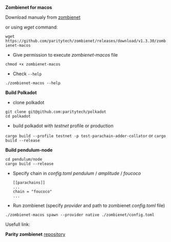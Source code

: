 **Zombienet for macos**

Download manualy from [zombienet](https://github.com/paritytech/zombienet/releases)

or using *wget* command:

`wget https://github.com/paritytech/zombienet/releases/download/v1.3.30/zombienet-macos`

- Give permission to execute *zombienet-macos* file

`chmod +x zombienet-macos`

- Check `--help`

`./zombienet-macos --help`

**Build Polkadot**

- clone polkadot

```
git clone git@github.com:paritytech/polkadot
cd polkadot
```

- build polkadot with *testnet* profile or production

`cargo build --profile testnet -p test-parachain-adder-collator` or `cargo build --release`

**Build pendulum-node**

```
cd pendulum/node
cargo build --release
```

- Specify chain in *config.toml*
  *pendulum* / *amplitude* / *foucoco*

  ```
  [[parachains]]
  ...
  chain = "foucoco" 
  ...
  ```
- Run zombienet (specify *provider* and path to zombienet *config.toml* file)

`./zombienet-macos spawn --provider native ./zombienet/config.toml`

Usefull link:

**Parity zombienet** [repository](https://github.com/paritytech/zombienet)
